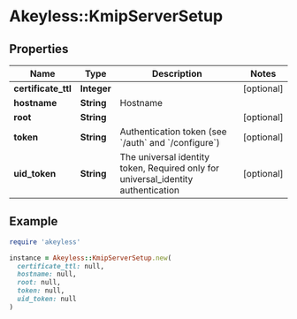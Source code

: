 # Akeyless::KmipServerSetup

## Properties

| Name | Type | Description | Notes |
| ---- | ---- | ----------- | ----- |
| **certificate_ttl** | **Integer** |  | [optional] |
| **hostname** | **String** | Hostname |  |
| **root** | **String** |  | [optional] |
| **token** | **String** | Authentication token (see &#x60;/auth&#x60; and &#x60;/configure&#x60;) | [optional] |
| **uid_token** | **String** | The universal identity token, Required only for universal_identity authentication | [optional] |

## Example

```ruby
require 'akeyless'

instance = Akeyless::KmipServerSetup.new(
  certificate_ttl: null,
  hostname: null,
  root: null,
  token: null,
  uid_token: null
)
```

